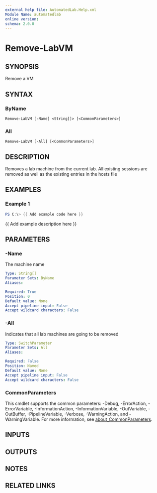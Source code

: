 ```yaml
---
external help file: AutomatedLab.Help.xml
Module Name: automatedlab
online version:
schema: 2.0.0
---
```


# Remove-LabVM

## SYNOPSIS
Remove a VM

## SYNTAX

### ByName
```
Remove-LabVM [-Name] <String[]> [<CommonParameters>]
```

### All
```
Remove-LabVM [-All] [<CommonParameters>]
```

## DESCRIPTION
Removes a lab machine from the current lab.
All existing sessions are removed as well as the existing entries in the hosts file

## EXAMPLES

### Example 1
```powershell
PS C:\> {{ Add example code here }}
```

{{ Add example description here }}

## PARAMETERS

### -Name
The machine name

```yaml
Type: String[]
Parameter Sets: ByName
Aliases:

Required: True
Position: 0
Default value: None
Accept pipeline input: False
Accept wildcard characters: False
```

### -All
Indicates that all lab machines are going to be removed

```yaml
Type: SwitchParameter
Parameter Sets: All
Aliases:

Required: False
Position: Named
Default value: None
Accept pipeline input: False
Accept wildcard characters: False
```

### CommonParameters
This cmdlet supports the common parameters: -Debug, -ErrorAction, -ErrorVariable, -InformationAction, -InformationVariable, -OutVariable, -OutBuffer, -PipelineVariable, -Verbose, -WarningAction, and -WarningVariable. For more information, see [about_CommonParameters](http://go.microsoft.com/fwlink/?LinkID=113216).

## INPUTS

## OUTPUTS

## NOTES

## RELATED LINKS
